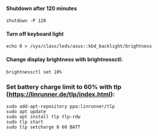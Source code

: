 
#### Shutdown after 120 minutes
```
shutdown -P 120
```

#### Turn off keyboard light
```
echo 0 > /sys/class/leds/asus::kbd_backlight/brightness
```

#### Change display brightness with brightnessctl:
```
brightnessctl set 10%
```

### Set battery charge limit to 60% with tlp (https://linrunner.de/tlp/index.html):
```
sudo add-apt-repository ppa:linrunner/tlp
sudo apt update
sudo apt install tlp tlp-rdw
sudo tlp start
sudo tlp setcharge 0 60 BATT
```
